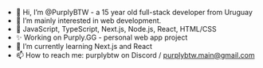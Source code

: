 - 👋 Hi, I’m @PurplyBTW - a 15 year old full-stack developer from Uruguay
- 👀 I’m mainly interested in web development.
- 🧩 JavaScript, TypeScript, Next.js, Node.js, React, HTML/CSS 
- ✨ Working on Purply.GG - personal web app project
- 🌱 I’m currently learning Next.js and React
- 📫 How to reach me: purplybtw on Discord / purplybtw.main@gmail.com
